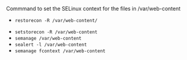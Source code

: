 Commmand to set the SELinux context for the files in /var/web-content

+ `restorecon -R /var/web-content/`

* `setstorecon -R /var/web-content`
* `semanage /var/web-content`
* `sealert -l /var/web-content`
* `semanage fcontext /var/web-content`
